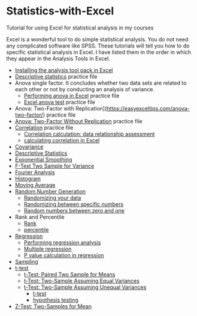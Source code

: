 # Statistics-with-Excel
Tutorial for using Excel for statistical analysis in my courses

Excel is a wonderful tool to do simple statistical analysis. You do not need any complicated software like SPSS. These tutorials will tell you how to do specific statistical analysis in Excel. I have listed them in the order in which they appear in the Analysis Tools in Excel.
- [Installing the analysis tool pack in Excel](/docs/installation.md)
- [Descriptive statistics](https://easyexceltips.com/descriptive-statistics/)        practice file
- Anova single factor. It concludes whether two data sets are related to each other or not by conducting an analysis of variance.
   - [Performing anova in Excel](https://easyexceltips.com/anova/)    practice file
   - [Excel anova test](https://easyexceltips.com/anova-test/)   practice file
- Anova: Two-Factor with Replication](https://easyexceltips.com/anova-two-factor/)    practice file
- [Anova: Two-Factor Without Replication](https://easyexceltips.com/anova-two-factor-without-replication/)     practice file
- [Correlation](https://easyexceltips.com/correlation/)    practice file
   - [Correlation calculation: data relationship assessment](https://easyexceltips.com/correlation-in-excel/)
   - [calculating correlation in Excel](https://web.archive.org/web/20250328130850/https://easyexceltips.com/correlation-in-excel-2/)
- [Covariance](https://easyexceltips.com/covariance-calculation/)
- [Descriptive Statistics](https://easyexceltips.com/descriptive-statistics/)
- [Exponential Smoothing](https://easyexceltips.com/exponential-smoothing/)
- [F-Test Two Sample for Variance](https://easyexceltips.com/f-test/)
- [Fourier Analysis](https://easyexceltips.com/fourier-series/)
- [Histogram](https://easyexceltips.com/histogram/)
- [Moving Average](https://easyexceltips.com/moving-average-formula/)
- [Random Number Generation](https://easyexceltips.com/random-numbers/)
   - [Randomizing your data](https://easyexceltips.com/rand-function/)
   - [Randomizing between specific numbers](https://easyexceltips.com/randbetween-function-in-excel/)
   - [Random numbers between zero and one](https://easyexceltips.com/rand-function/)
- Rank and Percentile
  - [Rank](https://easyexceltips.com/excel-rank-function/)
   - [percentile](https://easyexceltips.com/calculate-percentile/)
- [Regression ](https://easyexceltips.com/regression-analysis/)
  - [Performing regression analysis](https://easyexceltips.com/regression-analysis-in-excel/)
  - [Multiple regression](https://easyexceltips.com/multiple-regression/)
  - [P value calculation in regression](https://easyexceltips.com/p-value-calculator/)
- [Sampling]()
- [t-test](https://easyexceltips.com/how-to-test-statistical-significance-by-t-test/)
  - [t-Test: Paired Two Sample for Means]()
  - [t-Test: Two-Sample Assuming Equal Variances]()
  - [t-Test: Two-Sample Assuming Unequal Variances]()
    -  [t-test](https://easyexceltips.com/t-test/)
    - [hypothesis testing](https://easyexceltips.com/hypothesis-testing/)
- [Z-Test: Two-Samples for Mean]()
